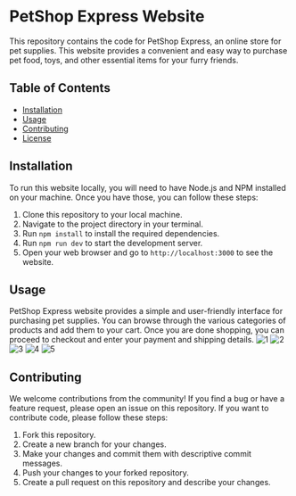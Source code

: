 # PetShop Express Website

This repository contains the code for PetShop Express, an online store for pet supplies. This website provides a convenient and easy way to purchase pet food, toys, and other essential items for your furry friends.

## Table of Contents

- [Installation](#installation)
- [Usage](#usage)
- [Contributing](#contributing)
- [License](#license)

## Installation

To run this website locally, you will need to have Node.js and NPM installed on your machine. Once you have those, you can follow these steps:

1. Clone this repository to your local machine.
2. Navigate to the project directory in your terminal.
3. Run `npm install` to install the required dependencies.
4. Run `npm run dev` to start the development server.
5. Open your web browser and go to `http://localhost:3000` to see the website.

## Usage

PetShop Express website provides a simple and user-friendly interface for purchasing pet supplies. You can browse through the various categories of products and add them to your cart. Once you are done shopping, you can proceed to checkout and enter your payment and shipping details.
![1](https://user-images.githubusercontent.com/54256553/223474005-f1c2fead-0839-452f-9d73-0d62643f240d.png)
![2](https://user-images.githubusercontent.com/54256553/223474039-114d2018-da58-4ff7-89ef-b4d9911376e7.png)
![3](https://user-images.githubusercontent.com/54256553/223474050-1b2f81f3-4bbe-40e9-b687-882dcbe5f683.png)
![4](https://user-images.githubusercontent.com/54256553/223474082-f0249d57-5a9b-4f22-bb91-d608b3f7ac69.png)
![5](https://user-images.githubusercontent.com/54256553/223474094-2179ebfa-34be-41dd-87f8-0be0420e44e6.png)

## Contributing

We welcome contributions from the community! If you find a bug or have a feature request, please open an issue on this repository. If you want to contribute code, please follow these steps:

1. Fork this repository.
2. Create a new branch for your changes.
3. Make your changes and commit them with descriptive commit messages.
4. Push your changes to your forked repository.
5. Create a pull request on this repository and describe your changes.
